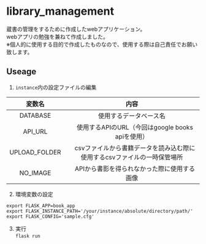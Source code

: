 # library_management
蔵書の管理をするために作成したwebアプリケーション。  
webアプリの勉強を兼ねて作成しました。  
※個人的に使用する目的で作成したものなので、使用する際は自己責任でお願い致します。

## Useage
1. ``instance``内の設定ファイルの編集  

|変数名  |内容  |
|:---:|:---:|
|DATABASE     | 使用するデータベース名  |
|API_URL  |　使用するAPIのURL（今回はgoogle books apiを使用）  |
|UPLOAD_FOLDER        |　csvファイルから書籍データを読み込む際に使用するcsvファイルの一時保管場所  |
|NO_IMAGE       |　APIから書影を得られなかった際に使用する画像  |


2. 環境変数の設定
```
export FLASK_APP=book_app
export FLASK_INSTANCE_PATH='/your/instance/absolute/directory/path/'
export FLASK_CONFIG='sample.cfg'
```
3. 実行  
``flask run``


